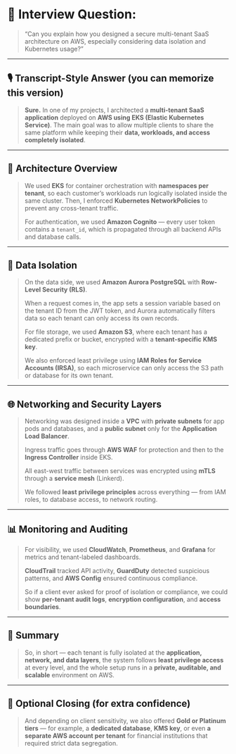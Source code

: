 # 🎯 Interview Question:

> “Can you explain how you designed a secure multi-tenant SaaS architecture on AWS, especially considering data isolation and Kubernetes usage?”

---

## 🎙️ Transcript-Style Answer (you can memorize this version)

> **Sure.**
> In one of my projects, I architected a **multi-tenant SaaS application** deployed on **AWS using EKS (Elastic Kubernetes Service)**.
> The main goal was to allow multiple clients to share the same platform while keeping their **data, workloads, and access completely isolated**.

---

## 🧱 **Architecture Overview**

> We used **EKS** for container orchestration with **namespaces per tenant**, so each customer’s workloads run logically isolated inside the same cluster.
> Then, I enforced **Kubernetes NetworkPolicies** to prevent any cross-tenant traffic.
>
> For authentication, we used **Amazon Cognito** — every user token contains a `tenant_id`, which is propagated through all backend APIs and database calls.

---

## 🔐 **Data Isolation**

> On the data side, we used **Amazon Aurora PostgreSQL** with **Row-Level Security (RLS)**.
>
> When a request comes in, the app sets a session variable based on the tenant ID from the JWT token, and Aurora automatically filters data so each tenant can only access its own records.
>
> For file storage, we used **Amazon S3**, where each tenant has a dedicated prefix or bucket, encrypted with a **tenant-specific KMS key**.
>
> We also enforced least privilege using **IAM Roles for Service Accounts (IRSA)**, so each microservice can only access the S3 path or database for its own tenant.

---

## 🌐 **Networking and Security Layers**

> Networking was designed inside a **VPC** with **private subnets** for app pods and databases, and a **public subnet** only for the **Application Load Balancer**.
>
> Ingress traffic goes through **AWS WAF** for protection and then to the **Ingress Controller** inside EKS.
>
> All east-west traffic between services was encrypted using **mTLS** through a **service mesh** (Linkerd).
>
> We followed **least privilege principles** across everything — from IAM roles, to database access, to network routing.

---

## 📊 **Monitoring and Auditing**

> For visibility, we used **CloudWatch**, **Prometheus**, and **Grafana** for metrics and tenant-labeled dashboards.
>
> **CloudTrail** tracked API activity, **GuardDuty** detected suspicious patterns, and **AWS Config** ensured continuous compliance.
>
> So if a client ever asked for proof of isolation or compliance, we could show **per-tenant audit logs**, **encryption configuration**, and **access boundaries**.

---

## 🧩 **Summary**

> So, in short — each tenant is fully isolated at the **application, network, and data layers**,
> the system follows **least privilege access** at every level, and
> the whole setup runs in a **private, auditable, and scalable** environment on AWS.

---

## 💬 Optional Closing (for extra confidence)

> And depending on client sensitivity, we also offered **Gold or Platinum tiers** —
> for example, a **dedicated database**, **KMS key**, or even **a separate AWS account per tenant** for financial institutions that required strict data segregation.
